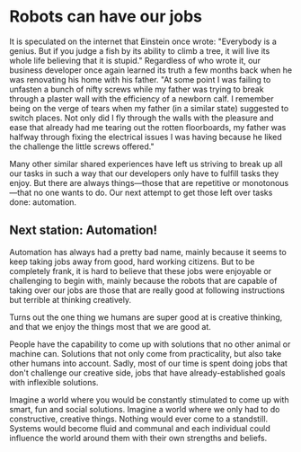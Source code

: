 
# Robots can have our jobs

It is speculated on the internet that Einstein once wrote: "Everybody is a genius. But if you judge a fish by its ability to climb a tree, it will live its whole life believing that it is stupid." Regardless of who wrote it, our business developer once again learned its truth a few months back when he was renovating his home with his father. "At some point I was failing to unfasten a bunch of nifty screws while my father was trying to break through a plaster wall with the efficiency of a newborn calf. I remember being on the verge of tears when my father (in a similar state) suggested to switch places. Not only did I fly through the walls with the pleasure and ease that already had me tearing out the rotten floorboards, my father was halfway through fixing the electrical issues I was having because he liked the challenge the little screws offered."

Many other similar shared experiences have left us striving to break up all our tasks in such a way that our developers only have to fulfill tasks they enjoy. But there are always things—those that are repetitive or monotonous—that no one wants to do. Our next attempt to get those left over tasks done: automation.

## Next station: Automation!

Automation has always had a pretty bad name, mainly because it seems to keep taking jobs away from good, hard working citizens. But to be completely frank, it is hard to believe that these jobs were enjoyable or challenging to begin with, mainly because the robots that are capable of taking over our jobs are those that are really good at following instructions but terrible at thinking creatively.

Turns out the one thing we humans are super good at is creative thinking, and that we enjoy the things most that we are good at.

People have the capability to come up with solutions that no other animal or machine can. Solutions that not only come from practicality, but also take other humans into account. Sadly, most of our time is spent doing jobs that don't challenge our creative side, jobs that have already-established goals with inflexible solutions.



Imagine a world where you would be constantly stimulated to come up with smart, fun and social solutions. Imagine a world where we only had to do constructive, creative things. Nothing would ever come to a standstill. Systems would become fluid and communal and each individual could influence the world around them with their own strengths and beliefs.
